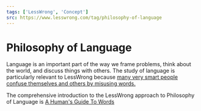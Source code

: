 ```yaml
---
tags: ['LessWrong', 'Concept']
src: https://www.lesswrong.com/tag/philosophy-of-language
---
```


# Philosophy of Language
Language is an important part of the way we frame problems, think about the world, and discuss things with others. The study of language is particularly relevant to LessWrong because [many very smart people confuse themselves and others by misusing words.](https://www.lesswrong.com/posts/FaJaCgqBKphrDzDSj/37-ways-that-words-can-be-wrong) 

The comprehensive introduction to the LessWrong approach to Philosophy of Language is [A Human's Guide To Words](https://www.lesswrong.com/s/SGB7Y5WERh4skwtnb)

